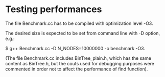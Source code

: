 # Testing performances

The file Benchmark.cc has to be compiled with optimization level -O3.

The desired size is expected to be set from command line with -D option, e.g.:

$ g++ Benchmark.cc -D N_NODES=10000000 -o benchmark -O3.

(The file Benchmark.cc includes BinTree_plain.h, which has the same content as BinTree.h,
but the couts used for debugging purposes were commented in order not to affect the performance of find function).
